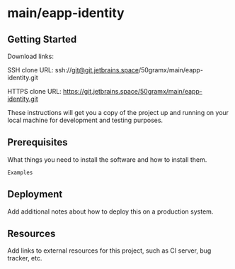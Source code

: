 # main/eapp-identity



## Getting Started

Download links:

SSH clone URL: ssh://git@git.jetbrains.space/50gramx/main/eapp-identity.git

HTTPS clone URL: https://git.jetbrains.space/50gramx/main/eapp-identity.git



These instructions will get you a copy of the project up and running on your local machine for development and testing purposes.

## Prerequisites

What things you need to install the software and how to install them.

```
Examples
```

## Deployment

Add additional notes about how to deploy this on a production system.

## Resources

Add links to external resources for this project, such as CI server, bug tracker, etc.
